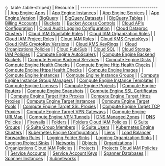 {: .table .table-striped}
| Resource                                |
| --------------------------------------- |
| [App Engine Apps](https://cloud.google.com/appengine/docs/admin-api/reference/rest/v1/apps) |
| [App Engine Instances](https://cloud.google.com/appengine/docs/admin-api/reference/rest/v1/apps.services.versions.instances) |
| [App Engine Services](https://cloud.google.com/appengine/docs/admin-api/reference/rest/v1/apps.services) |
| [App Engine Version](https://cloud.google.com/appengine/docs/admin-api/reference/rest/v1/apps.services.versions) 
| [BigQuery](https://cloud.google.com/bigquery/docs/reference/rest/v2/) |
| [BigQuery Datasets](https://cloud.google.com/bigquery/docs/reference/rest/v2/datasets) |
| [BigQuery Tables](https://cloud.google.com/bigquery/docs/reference/rest/v2/tables) |
| [Billing Accounts](https://cloud.google.com/billing/reference/rest/v1/billingAccounts) |
| [Buckets](https://cloud.google.com/storage/docs/json_api/v1/buckets#resource) |
| [Bucket Access Controls](https://cloud.google.com/storage/docs/json_api/v1/bucketAccessControls#resource) |
| [Cloud APIs Configuration](https://cloud.google.com/apis/) |
| [Cloud Audit Logging Configuration](https://cloud.google.com/iap/docs/audit-log-howto) |
| [Cloud Dataproc Clusters](https://cloud.google.com/dataproc/docs/reference/rest/v1/projects.regions.clusters) |
| [Cloud IAM Grantable Roles](https://cloud.google.com/iam/reference/rest/v1/roles/queryGrantableRoles) |
| [Cloud IAM Organization Roles](https://cloud.google.com/iam/reference/rest/v1/organizations.roles) |
| [Cloud IAM Project Roles](https://cloud.google.com/iam/reference/rest/v1/projects.roles) |
| [Cloud IAM Roles](https://cloud.google.com/iam/reference/rest/v1/roles) |
| [Cloud KMS CryptoKeys](https://cloud.google.com/kms/docs/reference/rest/v1/projects.locations.keyRings.cryptoKeys) |
| [Cloud KMS CryptoKey Versions](https://cloud.google.com/kms/docs/reference/rest/v1/projects.locations.keyRings.cryptoKeys.cryptoKeyVersions) |
| [Cloud KMS KeyRings](https://cloud.google.com/kms/docs/reference/rest/v1/projects.locations.keyRings) |
| [Cloud Organizations Policies](https://cloud.google.com/resource-manager/reference/rest/v1/Policy) |
| [Cloud Pub/Sub](https://cloud.google.com/pubsub/docs/access-control) |
| [Cloud SQL](https://cloud.google.com/sql/docs/mysql/admin-api/v1beta4/instances#resource) |
| [Cloud Storage IAM Policies](https://cloud.google.com/storage/docs/access-control/iam-reference) |
| [Compute Engine AutoScalers](https://cloud.google.com/compute/docs/reference/rest/v1/autoscalers) |
| [Compute Engine Backend Buckets](https://cloud.google.com/compute/docs/reference/rest/v1/backendBuckets) |
| [Compute Engine Backend Services](https://cloud.google.com/compute/docs/reference/latest/backendServices) |
| [Compute Engine Disks](https://cloud.google.com/compute/docs/reference/latest/disks) |
| [Compute Engine Health Checks](https://cloud.google.com/compute/docs/reference/rest/v1/healthChecks) |
| [Compute Engine Http Health Checks](https://cloud.google.com/compute/docs/reference/rest/v1/httpHealthChecks) |
| [Compute Engine Https Health Checks](https://cloud.google.com/compute/docs/reference/rest/v1/httpsHealthChecks) |
| [Compute Engine Images](https://cloud.google.com/compute/docs/reference/rest/v1/images) |
| [Compute Engine Instances](https://cloud.google.com/compute/docs/reference/latest/instances#resource) |
| [Compute Engine Instance Groups](https://cloud.google.com/compute/docs/reference/latest/instanceGroups#resource) |
| [Compute Engine Instance Group Managers](https://cloud.google.com/compute/docs/reference/latest/instanceGroupManagers) |
| [Compute Engine Instance Templates](https://cloud.google.com/compute/docs/reference/latest/instanceTemplates) |
| [Compute Engine Licenses](https://cloud.google.com/compute/docs/reference/rest/v1/licenses/get) |
| [Compute Engine Projects](https://cloud.google.com/compute/docs/reference/rest/v1/projects) |
| [Compute Engine Routers](https://cloud.google.com/compute/docs/reference/rest/v1/routers) |
| [Compute Engine Snapshots](https://cloud.google.com/compute/docs/reference/latest/snapshots) |
| [Compute Engine SSL Certificates](https://cloud.google.com/compute/docs/reference/rest/v1/sslCertificates) |
| [Compute Engine Target Http Proxies](https://cloud.google.com/compute/docs/reference/rest/v1/targetHttpProxies) |
| [Compute Engine Target Https Proxies](https://cloud.google.com/compute/docs/reference/rest/v1/targetHttpsProxies) |
| [Compute Engine Target Instances](https://cloud.google.com/compute/docs/reference/rest/v1/targetInstances) |
| [Compute Engine Target Pools](https://cloud.google.com/compute/docs/reference/rest/v1/targetPools) |
| [Compute Engine Target SSL Proxies](https://cloud.google.com/compute/docs/reference/rest/v1/targetSslProxies) |
| [Compute Engine Target TCP Proxies](https://cloud.google.com/compute/docs/reference/rest/v1/targetTcpProxies) |
| [Compute Engine Target VPN Gateways](https://cloud.google.com/compute/docs/reference/rest/v1/targetVpnGateways) |
| [Compute Engine URLMap](https://cloud.google.com/compute/docs/reference/rest/v1/urlMaps) |
| [Compute Engine VPN Tunnels](https://cloud.google.com/compute/docs/reference/rest/v1/vpnTunnels) |
| [DNS Managed Zones](https://cloud.google.com/dns/docs/reference/v1/managedZones) |
| [DNS Policies](https://cloud.google.com/dns/docs/reference/v1/) |
| [Firewalls](https://cloud.google.com/compute/docs/reference/latest/firewalls) |
| [Folders](https://cloud.google.com/resource-manager/reference/rest/v2beta1/folders) |
| [Folders Cloud IAM Policies](https://cloud.google.com/iam/reference/rest/v1/Policy) |
| [G Suite Groups](https://developers.google.com/admin-sdk/directory/v1/reference/groups) |
| [G Suite Group Members](https://developers.google.com/admin-sdk/directory/v1/reference/members) |
| [G Suite Users](https://developers.google.com/admin-sdk/directory/v1/reference/users) |
| [Kubernetes Engine Clusters](https://cloud.google.com/kubernetes-engine/docs/reference/rest/) |
| [Kubernetes Engine Configurations](https://cloud.google.com/kubernetes-engine/docs/reference/rest) |
| [Liens](https://cloud.google.com/resource-manager/reference/rest/v1/liens) |
| [Load Balancer Forwarding Rules](https://cloud.google.com/compute/docs/reference/latest/forwardingRules#resource) |
| [Logging Folder Sinks](https://cloud.google.com/logging/docs/reference/v2/rest/v2/folders.sinks) |
| [Logging Organization Sinks](https://cloud.google.com/logging/docs/reference/v2/rest/v2/organizations.sinks) |
| [Logging Project Sinks](https://cloud.google.com/logging/docs/reference/v2/rest/v2/projects.sinks) |
| [Networks](https://cloud.google.com/compute/docs/reference/rest/v1/networks) |
| [Objects](https://cloud.google.com/storage/docs/json_api/v1/objects) |
| [Organizations](https://cloud.google.com/resource-manager/reference/rest/v1/organizations) |
| [Organizations Cloud IAM Policies](https://cloud.google.com/iam/reference/rest/v1/Policy) |
| [Projects](https://cloud.google.com/resource-manager/reference/rest/v1/projects) |
| [Projects Cloud IAM Policies](https://cloud.google.com/resource-manager/reference/rest/v1beta1/projects/getIamPolicy) |
| [Service Accounts](https://cloud.google.com/iam/reference/rest/v1/projects.serviceAccounts) |
| [Service Account Keys](https://cloud.google.com/iam/reference/rest/v1/projects.serviceAccounts.keys) |
| [Spanner Databases](https://cloud.google.com/spanner/docs/reference/rest/v1/projects.instances.databases) |
| [Spanner Instances](https://cloud.google.com/spanner/docs/reference/rest/v1/projects.instances) |
| [Subnetworks](https://cloud.google.com/compute/docs/reference/rest/v1/subnetworks) |